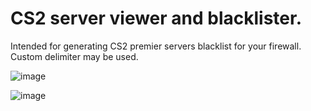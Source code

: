 # CS2 server viewer and blacklister.
Intended for generating CS2 premier servers blacklist for your firewall.
Custom delimiter may be used.

![image](https://github.com/user-attachments/assets/bcd6462c-3040-49e5-8dda-b2bf1349663d)


![image](https://github.com/user-attachments/assets/e15f8db8-d47e-4c93-93d0-a607947fca2a)


